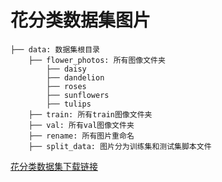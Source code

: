 # 花分类数据集图片
    ├── data: 数据集根目录
        ├── flower_photos: 所有图像文件夹
            ├── daisy
            ├── dandelion
            ├── roses
            ├── sunflowers
            ├── tulips
        ├── train: 所有train图像文件夹
        ├── val: 所有val图像文件夹
        ├── rename: 所有图片重命名
        ├── split_data: 图片分为训练集和测试集脚本文件

[花分类数据集下载链接](https://storage.googleapis.com/download.tensorflow.org/example_images/flower_photos.tgz)

